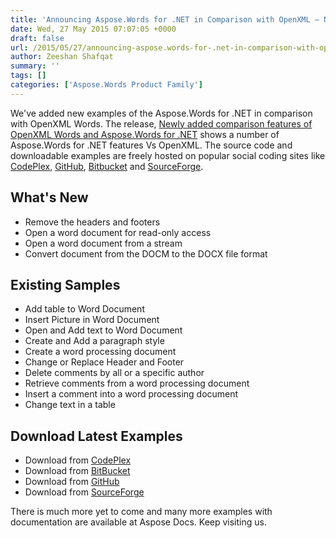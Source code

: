 ```yaml
---
title: 'Announcing Aspose.Words for .NET in Comparison with OpenXML – Now with Added Features'
date: Wed, 27 May 2015 07:07:05 +0000
draft: false
url: /2015/05/27/announcing-aspose.words-for-.net-in-comparison-with-openxml-%e2%80%93-now-with-added-features/
author: Zeeshan Shafqat
summary: ''
tags: []
categories: ['Aspose.Words Product Family']
---
```


We've added new examples of the Aspose.Words for .NET in comparison with OpenXML Words. The release, [Newly added comparison features of OpenXML Words and Aspose.Words for .NET][1] shows a number of Aspose.Words for .NET features Vs OpenXML. The source code and downloadable examples are freely hosted on popular social coding sites like [CodePlex][2], [GitHub][3], [Bitbucket][4] and [SourceForge][5].

## What's New

*   Remove the headers and footers
*   Open a word document for read-only access
*   Open a word document from a stream
*   Convert document from the DOCM to the DOCX file format

## Existing Samples

*   Add table to Word Document
*   Insert Picture in Word Document
*   Open and Add text to Word Document
*   Create and Add a paragraph style
*   Create a word processing document
*   Change or Replace Header and Footer
*   Delete comments by all or a specific author
*   Retrieve comments from a word processing document
*   Insert a comment into a word processing document
*   Change text in a table

## Download Latest Examples

*   Download from [CodePlex][6]
*   Download from [BitBucket][7]
*   Download from [GitHub][8]
*   Download from [SourceForge][9]

There is much more yet to come and many more examples with documentation are available at Aspose Docs. Keep visiting us.




[1]: https://downloads.aspose.com/total
[2]: https://downloads.aspose.com/total
[3]: https://github.com/asposemarketplace/Aspose_for_OpenXML
[4]: https://bitbucket.org/asposemarketplace/aspose-for-openxml/src
[5]: https://sourceforge.net/p/asposeopenxml/code/ci/master/tree/
[6]: https://downloads.aspose.com/total
[7]: https://bitbucket.org/asposemarketplace/aspose-for-openxml/downloads
[8]: https://github.com/asposemarketplace/Aspose_for_OpenXML/releases
[9]: https://sourceforge.net/projects/asposeopenxml/files/Aspose.Words%20Vs%20OpenXML/




